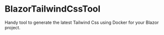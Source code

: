 # BlazorTailwindCssTool
Handy tool to generate the latest Tailwind Css using Docker for your Blazor project.
